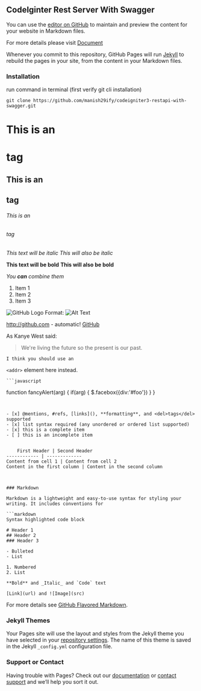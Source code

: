 ## CodeIginter Rest Server With Swagger

You can use the [editor on GitHub](https://github.com/manish29ify/codeigniter3-restapi-with-swagger/edit/main/README.md) to maintain and preview the content for your website in Markdown files.

For more details please visit [Document](https://github.com/manish29ify/codeigniter3-restapi-with-swagger/wiki)

Whenever you commit to this repository, GitHub Pages will run [Jekyll](https://jekyllrb.com/) to rebuild the pages in your site, from the content in your Markdown files.

### Installation

run command in terminal (first verify git cli installation)
```
git clone https://github.com/manish29ify/codeigniter3-restapi-with-swagger.git
```

# This is an <h1> tag
## This is an <h2> tag
###### This is an <h6> tag

	
*This text will be italic*
_This will also be italic_

**This text will be bold**
__This will also be bold__

_You **can** combine them_

	
1. Item 1
1. Item 2
1. Item 3
	
	
![GitHub Logo](/images/logo.png)
Format: ![Alt Text](url)

http://github.com - automatic!
[GitHub](http://github.com)
	
	
As Kanye West said:

> We're living the future so
> the present is our past.
	
	I think you should use an
`<addr>` element here instead.
	
	
	```javascript
function fancyAlert(arg) {
  if(arg) {
    $.facebox({div:'#foo'})
  }
}
```
	
	
- [x] @mentions, #refs, [links](), **formatting**, and <del>tags</del> supported
- [x] list syntax required (any unordered or ordered list supported)
- [x] this is a complete item
- [ ] this is an incomplete item
	
	
	First Header | Second Header
------------ | -------------
Content from cell 1 | Content from cell 2
Content in the first column | Content in the second column
	
	

### Markdown

Markdown is a lightweight and easy-to-use syntax for styling your writing. It includes conventions for

```markdown
Syntax highlighted code block

# Header 1
## Header 2
### Header 3

- Bulleted
- List

1. Numbered
2. List

**Bold** and _Italic_ and `Code` text

[Link](url) and ![Image](src)
```

For more details see [GitHub Flavored Markdown](https://guides.github.com/features/mastering-markdown/).

### Jekyll Themes

Your Pages site will use the layout and styles from the Jekyll theme you have selected in your [repository settings](https://github.com/manish29ify/codeigniter3-restapi-with-swagger/settings/pages). The name of this theme is saved in the Jekyll `_config.yml` configuration file.

### Support or Contact

Having trouble with Pages? Check out our [documentation](https://docs.github.com/categories/github-pages-basics/) or [contact support](https://support.github.com/contact) and we’ll help you sort it out.
